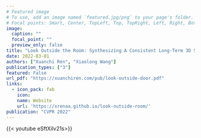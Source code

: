 ```yaml
---
# Featured image
# To use, add an image named `featured.jpg/png` to your page's folder.
# Focal points: Smart, Center, TopLeft, Top, TopRight, Left, Right, BottomLeft, Bottom, BottomRight.
image:
  caption: ""
  focal_point: ""
  preview_only: false
title: "Look Outside the Room: Synthesizing A Consistent Long-Term 3D Scene Video from A Single Image"
date: 2022-03-01
authors: ["Xuanchi Ren", "Xiaolong Wang"]
publication_types: ["3"]
featured: False
url_pdf: "https://xuanchiren.com/pub/look-outside-door.pdf"
links:
  - icon_pack: fab
    icon: 
    name: Website
    url: 'https://xrenaa.github.io/look-outside-room/'
publication: "CVPR 2022"
---
```


{{< youtube eSftXilv21s>}}